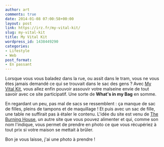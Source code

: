 ```yaml
---
author: art
comments: true
date: 2014-01-08 07:00:58+00:00
layout: post
link: https://irz.fr/my-vital-kit/
slug: my-vital-kit
title: My Vital Kit
wordpress_id: 1438449290
categories:
- Lifestyle
- Web
post_format:
- En passant
---
```


Lorsque vous vous baladez dans la rue, ou assit dans le tram, vous ne vous êtes jamais demandé ce qui se trouvait dans le sac des gens ? Avec [My Vital Kit](http://www.myvitalkit.com/), vous allez enfin pouvoir assouvir votre malseine envie de tout savoir avec ce site participatif. Une sorte de **What's in my Bag** en somme.

En regardant un peu, pas mal de sacs se ressemblent : ça manque de sac de filles, pleins de tampons et de maquillage ! Et puis avec un sac de fille, une table ne suffirait pas à étaler le contenu. L'idée du site est venu de [The Burning House](http://theburninghouse.com/), un autre site que vous pouvez alimenter et qui, comme son nom l'indique, vous permet de prendre en photo ce que vous récupériez à tout prix si votre maison se mettait à brûler.

Bon je vous laisse, j'ai une photo à prendre !


